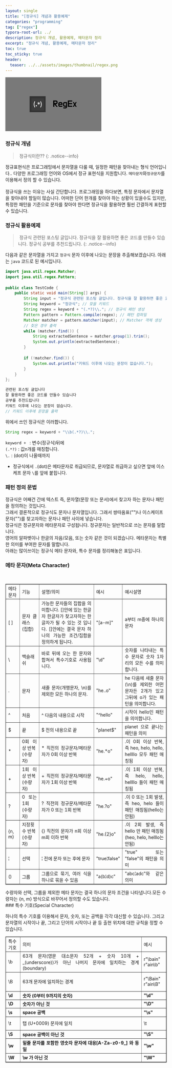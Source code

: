 ```yaml
---
layout: single
title: "[정규식] 개념과 활용예제"
categories: "programming"
tag: ["regex"]
typora-root-url: ../
description: 정규식 개념, 활용예제, 메타문자 정리
excerpt: "정규식 개념, 활용예제, 메타문자 정리"
toc: true
toc_sticky: true
header:
  teaser: ../../assets/images/thumbnail/regex.png
---
```


![Regex 썸네일](../../assets/images/thumbnail/regex.png)

### 정규식 개념

> &nbsp;정규식이란??
> {: .notice--info}

정규표현식은 프로그래밍에서 문자열을 다룰 때, 일정한 패턴을 찾아내는 형식 언어입니다..
다양한 프로그래밍 언어와 OS에서 정규 표현식을 지원합니다. <code>메타문자</code>와<code>정규문자</code>를 이용해서 정의 할 수 있습니다.
<br />
<br />
정규식을 쓰는 이유는 사실 간단합니다. 프로그래밍을 하다보면, 특정 문자에서 문자열을 찾아내야 할일이 많습니다.
어떠한 단어 한개를 찾아야 하는 상황이 있을수도 있지만, 특정한 패턴을 기준으로 문자를 찾아야 한다면 정규식을 활용하면 훨씬 간결하게 표현할수 있습니다.
<br />

### 정규식 활용예제

> &nbsp;정규식 관련된 포스팅 글입니다. 정규식을 잘 활용하면 좋은 코드를 만들수 있습니다. 정규식 공부를 추천드립니다.
> {: .notice--info}

다음과 같은 문자열을 가지고 <code>정규식</code> 문자 이후에 나오는 문장을 추출해보겠습니다. 아래는 <code>java</code> 코드로 된 예시입니다.

```java
import java.util.regex.Matcher;
import java.util.regex.Pattern;

public class TestCode {
    public static void main(String[] args) {
        String input = "정규식 관련된 포스팅 글입니다. 정규식을 잘 활용하면 좋은 코드를 만들수 있습니다. 정규식 공부를 추천드립니다.";
        String keyword = "정규식"; // 찾을 키워드
        String regex = keyword + "(.*?)\\."; // 정규식 패턴 생성
        Pattern pattern = Pattern.compile(regex); // 패턴 컴파일
        Matcher matcher = pattern.matcher(input); // Matcher 객체 생성
        // 찾은 경우 출력
        while (matcher.find()) {
            String extractedSentence = matcher.group(1).trim();
            System.out.println(extractedSentence);
        }

        if (!matcher.find()) {
            System.out.println("키워드 이후에 나오는 문장이 없습니다.");
        }
    }
};
```

```java
관련된 포스팅 글입니다
잘 활용하면 좋은 코드를 만들수 있습니다
공부를 추천드립니다
키워드 이후에 나오는 문장이 없습니다.
// 키워드 이후에 문장을 출력
```

위에서 쓰인 정규식은 이러합니다.

```java
String regex = keyword + "\\b(.*?)\\.";
```

<code>keyword + </code> : 변수(정규식)뒤에 <br />
<code>(.\*?)</code> : 값n개를 매칭합니다. <br />
<code>\\.</code> : (dot)이 나올때까지 <br />

- 정규식에서 <code>.</code>(dot)은 메타문자로 취급되므로, 문자열로 취급하고 싶으면 앞에 이스케프 문자 <code>\\</code>를 앞에 붙힙니다.

### 패턴 정의 문법

정규식은 어째건 간에 텍스트 즉, 문자열(문장 또는 문서)에서 찾고자 하는 문자나 패턴을 정의하는 것입니다.<br />
그래서 결론적으로 정규식도 문자나 문자열입니다. 그래서 쌍따옴표("")나 이스케이프 문자("\")를 찾고자하는 문자나 패턴 사이에 넣습니다.<br />
정규식은 정규문자와 메타문자로 구성됩니다. 정규문자는 일반적으로 쓰는 문자를 말합니다.<br />
영어의 알파벳이나 한글의 자음/모음, 또는 숫자 같은 것이 되겠습니다. 메타문자는 특별한 의미를 부여한 문자를 말합니다.<br />
아래는 많이쓰이는 정규식 메타 문자와, 특수 문자를 정리해놓은 표입니다.

### 메타 문자(Meta Character)

<br/>
<table style="border-collapse: collapse; width: 100%;" border="1" data-ke-style="style14" data-ke-align="alignLeft">
<tbody>
<tr>
<td style="width: 8.83721%; text-align: justify;">메타문자</td>
<td style="width: 12.907%; text-align: justify;">기능</td>
<td style="width: 37.558%; text-align: justify;">설명/의미</td>
<td style="width: 12.2094%; text-align: justify;">예시</td>
<td style="width: 28.3721%; text-align: justify;">예시설명</td>
</tr>
<tr>
<td style="width: 8.83721%; text-align: justify;">[ ]</td>
<td style="width: 12.907%; text-align: justify;">문자 클래스<br>(집합)</td>
<td style="width: 37.558%; text-align: justify;">가능한 문자들의 집합을 의미합니다. []안에 있는 한글자 한글자가 찾고자하는 한글자가 될 수 있는 것 입니다. []안에는 결국 문자 하나의 가능한 조건/집합을 정의하게 됩니다.</td>
<td style="width: 12.2094%; text-align: justify;">"[a-m]"</td>
<td style="width: 28.3721%; text-align: justify;">a부터 m중에 하나의 문자</td>
</tr>
<tr>
<td style="width: 8.83721%; text-align: justify;">\</td>
<td style="width: 12.907%; text-align: justify;">백슬래쉬</td>
<td style="width: 37.558%; text-align: justify;">바로 뒤에 오는 한 문자와 합쳐서 특수기호로 사용됩니다.</td>
<td style="width: 12.2094%; text-align: justify;">"\d"</td>
<td style="width: 28.3721%; text-align: justify;">숫자를 나타내는 특수 문자로 숫자 1자리의 모든 수를 의미합니다.</td>
</tr>
<tr>
<td style="width: 8.83721%; text-align: justify;">.</td>
<td style="width: 12.907%; text-align: justify;">문자</td>
<td style="width: 37.558%; text-align: justify;">새줄 문자(개행문자, \n)를 제외한 모든 하나의 문자.</td>
<td style="width: 12.2094%; text-align: justify;">"he..o"</td>
<td style="width: 28.3721%; text-align: justify;">he 다음에 새줄 문자(\n)를 제외한 어떤 문자든 2개가 있고 그뒤에 o가 있는 패턴을 의미합니다.</td>
</tr>
<tr>
<td style="width: 8.83721%; text-align: justify;">^</td>
<td style="width: 12.907%; text-align: justify;">처음</td>
<td style="width: 37.558%; text-align: justify;">^ 다음의 내용으로 시작</td>
<td style="width: 12.2094%; text-align: justify;">"^hello"</td>
<td style="width: 28.3721%; text-align: justify;">시작이 hello인 패턴을 의미합니다.</td>
</tr>
<tr>
<td style="width: 8.83721%; text-align: justify;">$</td>
<td style="width: 12.907%; text-align: justify;">끝</td>
<td style="width: 37.558%; text-align: justify;">$ 전의 내용으로 끝</td>
<td style="width: 12.2094%; text-align: justify;">"planet$"</td>
<td style="width: 28.3721%; text-align: justify;">planet 으로 끝나는 패턴을 의미</td>
</tr>
<tr>
<td style="width: 8.83721%; text-align: justify;">*</td>
<td style="width: 12.907%; text-align: justify;">0회 이상 반복<br>(수량자)</td>
<td style="width: 37.558%; text-align: justify;">* 직전의 정규문자/메타문자가 0회 이상 반복</td>
<td style="width: 12.2094%; text-align: justify;">"he.*o"</td>
<td style="width: 28.3721%; text-align: justify;">.이 0회 이상 반복, 즉 heo, helo, hello, hellllo 모두 패턴 매칭됨</td>
</tr>
<tr>
<td style="width: 8.83721%; text-align: justify;">+</td>
<td style="width: 12.907%; text-align: justify;">1회 이상 반복<br><span style="background-color: #f9f9f9;">(수량자)</span></td>
<td style="width: 37.558%; text-align: justify;"><span style="background-color: #f9f9f9;">+ 직전의 정규문자/메타문자가 1회 이상 반복</span></td>
<td style="width: 12.2094%; text-align: justify;">"he.+o"</td>
<td style="width: 28.3721%; text-align: justify;"><span style="background-color: #f9f9f9;">.이 1회 이상 반복, 즉 helo, hello, hellllo 들이 패턴 매칭됨</span></td>
</tr>
<tr>
<td style="width: 8.83721%; text-align: justify;">?</td>
<td style="width: 12.907%; text-align: justify;">0 또는 1회<br><span style="background-color: #f9f9f9;">(수량자)</span></td>
<td style="width: 37.558%; text-align: justify;"><span style="background-color: #f9f9f9;">? 직전의 정규문자/메타문자가 0 또는 1회 반복</span></td>
<td style="width: 12.2094%; text-align: justify;">"he.?o"</td>
<td style="width: 28.3721%; text-align: justify;"><span style="background-color: #f9f9f9;">.이 0 또는 1회 발생, 즉 heo, helo 들이 패턴 매칭됨(hello는 안됨)</span></td>
</tr>
<tr>
<td style="width: 8.83721%; text-align: justify;">{n, m}</td>
<td style="width: 12.907%; text-align: justify;">지정횟수 반복<br><span style="background-color: #f9f9f9;">(수량자)</span></td>
<td style="width: 37.558%; text-align: justify;">{} 직전의 문자가 n회 이상 m회 이하 반복</td>
<td style="width: 12.2094%; text-align: justify;">"he.{2}o"</td>
<td style="width: 28.3721%; text-align: justify;"><span style="background-color: #f9f9f9;">.이 2회 발생, 즉 hello 만 패턴 매칭됨(heo, helo, helllo는 안됨)</span></td>
</tr>
<tr>
<td style="width: 8.83721%; text-align: justify;"><span style="color: #202122;">¦</span></td>
<td style="width: 12.907%; text-align: justify;">선택</td>
<td style="width: 37.558%; text-align: justify;"><span style="color: #202122;">¦</span> 전에 문자 또는 후에 문자</td>
<td style="width: 12.2094%; text-align: justify;">"true<span style="color: #202122;">¦</span>false"</td>
<td style="width: 28.3721%; text-align: justify;">"true" 또는 "false"의 패턴을 의미</td>
</tr>
<tr>
<td style="width: 8.83721%; text-align: justify;">()</td>
<td style="width: 12.907%; text-align: justify;">그룹</td>
<td style="width: 37.558%; text-align: justify;">그룹으로 묶기, <span style="color: #202122;">여러 식을 하나로 묶을 수 있음</span></td>
<td style="width: 12.2094%; text-align: justify;"><span style="color: #202122;">"a(b¦d)c"</span></td>
<td style="width: 28.3721%; text-align: justify;"><span style="color: #202122;"><span style="color: #202122;">"abc¦adc"와 같은 의미</span></span></td>
</tr>
</tbody>
</table>
수량자와 선택, 그룹을 제외한 메타 문자는 결국 하나의 문자 조건을 나타냅니다.모든 수량자는 {n, m} 방식으로 바꾸어서 정의할 수도 있습니다. <br />
### 특수 기호(Special Character)

하나의 특수 기호를 이용해서 문자, 숫자, 또는 공백을 각각 대신할 수 있습니다. 그리고 문자열의 시작이나 끝, 그리고 단어의 시작이나 끝 등 출현 위치에 대한 규칙을 정할 수 있습니다. <br />

<table style="border-collapse: collapse; width: 100%;" border="1" data-ke-style="style14" data-ke-align="alignLeft">
<tbody>
<tr style="height: 40px;">
<td style="width: 7.51163%; height: 40px; text-align: justify;">특수기호</td>
<td style="width: 63.6046%; height: 40px; text-align: justify;">의미</td>
<td style="width: 11.0465%; height: 40px; text-align: justify;">예시</td>
</tr>
<tr style="height: 40px;">
<td style="width: 7.51163%; height: 40px; text-align: justify;">\b</td>
<td style="width: 63.6046%; height: 40px; text-align: justify;">63개 문자(영문 대소문자 52개 + 숫자 10개 + _(underscore))가 아닌 나머지 문자에 일치하는 경계(boundary)</td>
<td style="width: 11.0465%; height: 40px; text-align: justify;">r"\bain"<br>r"ain\b"</td>
</tr>
<tr style="height: 54px;">
<td style="width: 7.51163%; height: 54px; text-align: justify;">\B</td>
<td style="width: 63.6046%; height: 54px; text-align: justify;"><span style="background-color: #f9f9f9;">63개 문자에 일치하는 경계</span></td>
<td style="width: 11.0465%; height: 54px; text-align: justify;">r"\Bain"<br>r"ain\B"</td>
</tr>
<tr style="height: 20px;">
<td style="width: 7.51163%; height: 20px; text-align: justify;"><b>\d</b></td>
<td style="width: 63.6046%; height: 20px; text-align: justify;"><b>숫자 (0부터 9까지의 숫자)</b></td>
<td style="width: 11.0465%; height: 20px; text-align: justify;"><b>"\d"</b></td>
</tr>
<tr style="height: 20px;">
<td style="width: 7.51163%; height: 20px; text-align: justify;"><b>\D</b></td>
<td style="width: 63.6046%; height: 20px; text-align: justify;"><b>숫자가 아닌 것</b></td>
<td style="width: 11.0465%; height: 20px; text-align: justify;"><b>"\D"</b></td>
</tr>
<tr style="height: 20px;">
<td style="width: 7.51163%; height: 20px; text-align: justify;"><b>\s</b></td>
<td style="width: 63.6046%; height: 20px; text-align: justify;"><b>space 공백</b></td>
<td style="width: 11.0465%; height: 20px; text-align: justify;"><b>"\s"</b></td>
</tr>
<tr style="height: 36px;">
<td style="width: 7.51163%; height: 36px; text-align: justify;">\t</td>
<td style="width: 63.6046%; height: 36px; text-align: justify;">탭 (U+0009) 문자에 일치</td>
<td style="width: 11.0465%; height: 36px; text-align: justify;">\t</td>
</tr>
<tr style="height: 20px;">
<td style="width: 7.51163%; height: 20px; text-align: justify;"><b>\S</b></td>
<td style="width: 63.6046%; height: 20px; text-align: justify;"><b><span style="background-color: #f9f9f9;">space 공백이 아닌 것</span></b></td>
<td style="width: 11.0465%; height: 20px; text-align: justify;"><b>"\S"</b></td>
</tr>
<tr style="height: 20px;">
<td style="width: 7.51163%; height: 20px; text-align: justify;"><b>\w</b></td>
<td style="width: 63.6046%; height: 20px; text-align: justify;"><b>밑줄 문자를 포함한 영숫자 문자에 대응[A-Za-z0-9_] 와 동일</b></td>
<td style="width: 11.0465%; height: 20px; text-align: justify;"><b>"\w"</b></td>
</tr>
<tr style="height: 20px;">
<td style="width: 7.51163%; height: 20px; text-align: justify;"><b>\W</b></td>
<td style="width: 63.6046%; height: 20px; text-align: justify;"><b>\w 가 아닌 것</b></td>
<td style="width: 11.0465%; height: 20px; text-align: justify;"><b>"\W"</b></td>
</tr>
</tbody>
</table>
